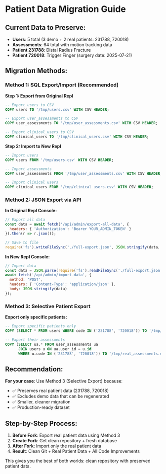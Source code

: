 # Patient Data Migration Guide

## Current Data to Preserve:
- **Users**: 5 total (3 demo + 2 real patients: 231788, 720018)
- **Assessments**: 64 total with motion tracking data
- **Patient 231788**: Distal Radius Fracture
- **Patient 720018**: Trigger Finger (surgery date: 2025-07-21)

## Migration Methods:

### Method 1: SQL Export/Import (Recommended)

**Step 1: Export from Original Repl**
```sql
-- Export users to CSV
COPY users TO '/tmp/users.csv' WITH CSV HEADER;

-- Export user_assessments to CSV  
COPY user_assessments TO '/tmp/user_assessments.csv' WITH CSV HEADER;

-- Export clinical_users to CSV
COPY clinical_users TO '/tmp/clinical_users.csv' WITH CSV HEADER;
```

**Step 2: Import to New Repl**
```sql
-- Import users
COPY users FROM '/tmp/users.csv' WITH CSV HEADER;

-- Import assessments
COPY user_assessments FROM '/tmp/user_assessments.csv' WITH CSV HEADER;

-- Import clinical users
COPY clinical_users FROM '/tmp/clinical_users.csv' WITH CSV HEADER;
```

### Method 2: JSON Export via API

**In Original Repl Console:**
```javascript
// Export all data
const data = await fetch('/api/admin/export-all-data', {
  headers: { 'Authorization': 'Bearer YOUR_ADMIN_TOKEN' }
}).then(r => r.json());

// Save to file
require('fs').writeFileSync('./full-export.json', JSON.stringify(data, null, 2));
```

**In New Repl Console:**
```javascript
// Import data
const data = JSON.parse(require('fs').readFileSync('./full-export.json'));
await fetch('/api/admin/import-data', {
  method: 'POST',
  headers: { 'Content-Type': 'application/json' },
  body: JSON.stringify(data)
});
```

### Method 3: Selective Patient Export

**Export only specific patients:**
```sql
-- Export specific patients only
COPY (SELECT * FROM users WHERE code IN ('231788', '720018')) TO '/tmp/real_patients.csv' WITH CSV HEADER;

-- Export their assessments
COPY (SELECT ua.* FROM user_assessments ua 
      JOIN users u ON ua.user_id = u.id 
      WHERE u.code IN ('231788', '720018')) TO '/tmp/real_assessments.csv' WITH CSV HEADER;
```

## Recommendation:

**For your case**: Use Method 3 (Selective Export) because:
- ✅ Preserves real patient data (231788, 720018)  
- ✅ Excludes demo data that can be regenerated
- ✅ Smaller, cleaner migration
- ✅ Production-ready dataset

## Step-by-Step Process:

1. **Before Fork**: Export real patient data using Method 3
2. **Create Fork**: Get clean repository + fresh database  
3. **After Fork**: Import only the real patient data
4. **Result**: Clean Git + Real Patient Data + All Code Improvements

This gives you the best of both worlds: clean repository with preserved patient data.
